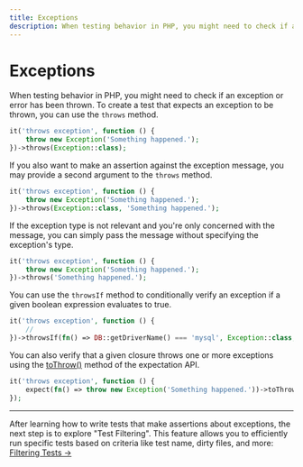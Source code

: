```yaml
---
title: Exceptions
description: When testing behavior in PHP, you might need to check if an exception or error has been thrown. To create a test that expects an exception to be thrown, you can use the `throws` method.
---
```


# Exceptions

When testing behavior in PHP, you might need to check if an exception or error has been thrown. To create a test that expects an exception to be thrown, you can use the `throws` method.

```php
it('throws exception', function () {
    throw new Exception('Something happened.');
})->throws(Exception::class);
```

If you also want to make an assertion against the exception message, you may provide a second argument to the `throws` method.

```php
it('throws exception', function () {
    throw new Exception('Something happened.');
})->throws(Exception::class, 'Something happened.');
```

If the exception type is not relevant and you're only concerned with the message, you can simply pass the message without specifying the exception's type.

```php
it('throws exception', function () {
    throw new Exception('Something happened.');
})->throws('Something happened.');
```

You can use the `throwsIf` method to conditionally verify an exception if a given boolean expression evaluates to true.

```php
it('throws exception', function () {
    //
})->throwsIf(fn() => DB::getDriverName() === 'mysql', Exception::class, 'MySQL is not supported.');
```

You can also verify that a given closure throws one or more exceptions using the [toThrow()](/docs/expectations#expect-toThrow) method of the expectation API.

```php
it('throws exception', function () {
    expect(fn() => throw new Exception('Something happened.'))->toThrow(Exception::class);
});
```

---

After learning how to write tests that make assertions about exceptions, the next step is to explore "Test Filtering". This feature allows you to efficiently run specific tests based on criteria like test name, dirty files, and more: [Filtering Tests →](/docs/filtering-tests)
